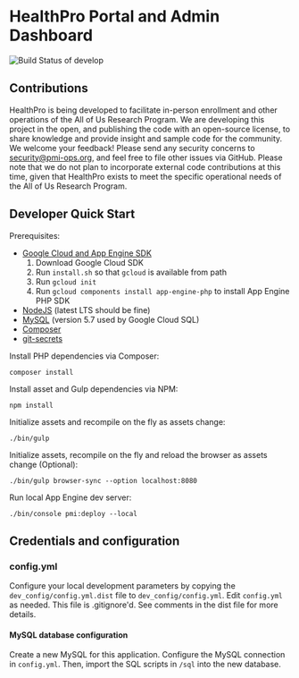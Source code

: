 # HealthPro Portal and Admin Dashboard

![Build Status of develop](https://circleci.com/gh/all-of-us/healthpro.png)

## Contributions

HealthPro is being developed to facilitate in-person enrollment and other operations of the All of Us Research Program. We are developing this project in the open, and publishing the code with an open-source license, to share knowledge and provide insight and sample code for the community. We welcome your feedback! Please send any security concerns to security@pmi-ops.org, and feel free to file other issues via GitHub. Please note that we do not plan to incorporate external code contributions at this time, given that HealthPro exists to meet the specific operational needs of the All of Us Research Program.

## Developer Quick Start

Prerequisites:

* [Google Cloud and App Engine SDK](https://cloud.google.com/appengine/docs/standard/php/download)
    1. Download Google Cloud SDK
    2. Run `install.sh` so that `gcloud` is available from path
    3. Run `gcloud init`
    4. Run `gcloud components install app-engine-php` to install App Engine PHP SDK
* [NodeJS](https://nodejs.org/) (latest LTS should be fine)
* [MySQL](https://dev.mysql.com/downloads/mysql/) (version 5.7 used by Google Cloud SQL)
* [Composer](https://getcomposer.org/doc/00-intro.md#globally)
* [git-secrets](https://github.com/awslabs/git-secrets/issues/65#issuecomment-446519551)

Install PHP dependencies via Composer:

`composer install`

Install asset and Gulp dependencies via NPM:

`npm install`

Initialize assets and recompile on the fly as assets change:

`./bin/gulp`

Initialize assets, recompile on the fly and reload the browser as assets change (Optional):

`./bin/gulp browser-sync --option localhost:8080`

Run local App Engine dev server:

`./bin/console pmi:deploy --local`

## Credentials and configuration

### config.yml

Configure your local development parameters by copying the `dev_config/config.yml.dist` file to `dev_config/config.yml`.  Edit `config.yml` as needed.  This file is .gitignore'd.  See comments in the dist file for more details.

#### MySQL database configuration
Create a new MySQL for this application.  Configure the MySQL connection in `config.yml`.  Then, import the SQL scripts in `/sql` into the new database.
